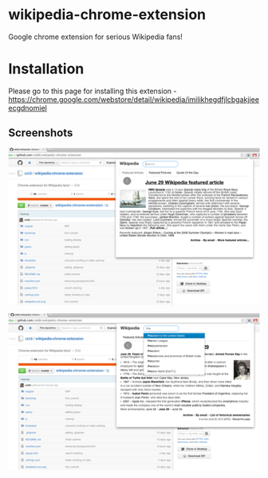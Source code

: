 wikipedia-chrome-extension
==========================

Google chrome extension for serious Wikipedia fans!

# Installation
Please go to this page for installing this extension - https://chrome.google.com/webstore/detail/wikipedia/imilikhegdfjlcbgakjieeecgdnomiel

## Screenshots

![Screenshot1](screenshots/Screenshot1.png "Screenshot 1")


![Screenshot4](screenshots/Screenshot4.png "Screenshot 4")
